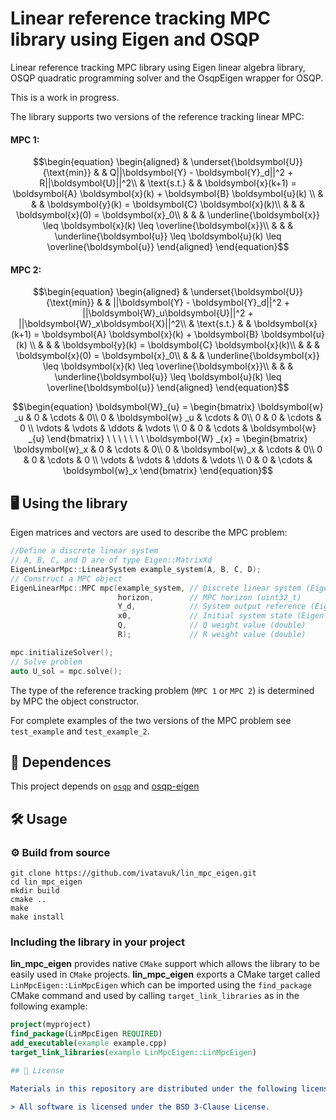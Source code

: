 # Linear reference tracking MPC library using Eigen and OSQP

Linear reference tracking MPC library using Eigen linear algebra library, OSQP quadratic programming solver and the OsqpEigen wrapper for OSQP.

This is a work in progress.

The library supports two versions of the reference tracking linear MPC:

#### MPC 1:

$$\begin{equation}
\begin{aligned}
& \underset{\boldsymbol{U}}{\text{min}} & &
Q||\boldsymbol{Y} - \boldsymbol{Y}_d||^2 + R||\boldsymbol{U}||^2\\
& \text{s.t.} & & \boldsymbol{x}(k+1) =
\boldsymbol{A} \boldsymbol{x}(k) +
\boldsymbol{B} \boldsymbol{u}(k) \\
& & & \boldsymbol{y}(k) =
\boldsymbol{C} \boldsymbol{x}(k)\\
& & & \boldsymbol{x}(0) =
\boldsymbol{x}_0\\
& & & \underline{\boldsymbol{x}} \leq  \boldsymbol{x}(k) \leq  \overline{\boldsymbol{x}}\\
& & & \underline{\boldsymbol{u}} \leq  \boldsymbol{u}(k) \leq  \overline{\boldsymbol{u}}
\end{aligned}
\end{equation}$$

#### MPC 2:

$$\begin{equation}
\begin{aligned}
& \underset{\boldsymbol{U}}{\text{min}} & &
||\boldsymbol{Y} - \boldsymbol{Y}_d||^2 + ||\boldsymbol{W}_u\boldsymbol{U}||^2 + ||\boldsymbol{W}_x\boldsymbol{X}||^2\\
& \text{s.t.} & & \boldsymbol{x}(k+1) =
\boldsymbol{A} \boldsymbol{x}(k) +
\boldsymbol{B} \boldsymbol{u}(k) \\
& & & \boldsymbol{y}(k) =
\boldsymbol{C} \boldsymbol{x}(k)\\
& & & \boldsymbol{x}(0) =
\boldsymbol{x}_0\\
& & & \underline{\boldsymbol{x}} \leq  \boldsymbol{x}(k) \leq  \overline{\boldsymbol{x}}\\
& & & \underline{\boldsymbol{u}} \leq  \boldsymbol{u}(k) \leq  \overline{\boldsymbol{u}}
\end{aligned}
\end{equation}$$

$$\begin{equation}
\boldsymbol{W}_{u} =
\begin{bmatrix}
\boldsymbol{w} _u & 0 & \cdots & 0\\
0 & \boldsymbol{w} _u & \cdots & 0\\
0 & 0 & \cdots & 0 \\
\vdots & \vdots & \ddots & \vdots \\
0 & 0 & \cdots & \boldsymbol{w} _{u}
\end{bmatrix} \ \ \ \ \ \ \
\boldsymbol{W} _{x} =
\begin{bmatrix}
\boldsymbol{w}_x & 0 & \cdots & 0\\
0 & \boldsymbol{w}_x & \cdots & 0\\
0 & 0 & \cdots & 0 \\
\vdots & \vdots & \ddots & \vdots \\
0 & 0 & \cdots & \boldsymbol{w}_x
\end{bmatrix}
\end{equation}$$

## 🖥️ Using the library

Eigen matrices and vectors are used to describe the MPC problem:

```cpp
//Define a discrete linear system 
// A, B, C, and D are of type Eigen::MatrixXd
EigenLinearMpc::LinearSystem example_system(A, B, C, D); 
// Construct a MPC object
EigenLinearMpc::MPC mpc(example_system, // Discrete linear system (EigenLinearMpc::LinearSystem)
                        horizon,        // MPC horizon (uint32_t)
                        Y_d,            // System output reference (Eigen::VectorXd)
                        x0,             // Initial system state (Eigen::VectorXd)
                        Q,              // Q weight value (double)
                        R);             // R weight value (double)

mpc.initializeSolver();
// Solve problem
auto U_sol = mpc.solve();
```

The type of the reference tracking problem (`MPC 1` or `MPC 2`) is determined by MPC the object constructor.

For complete examples of the two versions of the MPC problem see `test_example` and `test_example_2`.

## 📄 Dependences

This project depends on [`osqp`](https://github.com/osqp/osqp) and [osqp-eigen](https://github.com/robotology/osqp-eigen)

## 🛠️ Usage

### ⚙️ Build from source

  ```
  git clone https://github.com/ivatavuk/lin_mpc_eigen.git
  cd lin_mpc_eigen
  mkdir build
  cmake ..
  make
  make install
  ```

### Including the library in your project

**lin_mpc_eigen** provides native `CMake` support which allows the library to be easily used in `CMake` projects.
**lin_mpc_eigen** exports a CMake target called `LinMpcEigen::LinMpcEigen` which can be imported using the `find_package` CMake command and used by calling `target_link_libraries` as in the following example:
```cmake
project(myproject)
find_package(LinMpcEigen REQUIRED)
add_executable(example example.cpp)
target_link_libraries(example LinMpcEigen::LinMpcEigen)

## 📝 License

Materials in this repository are distributed under the following license:

> All software is licensed under the BSD 3-Clause License.
